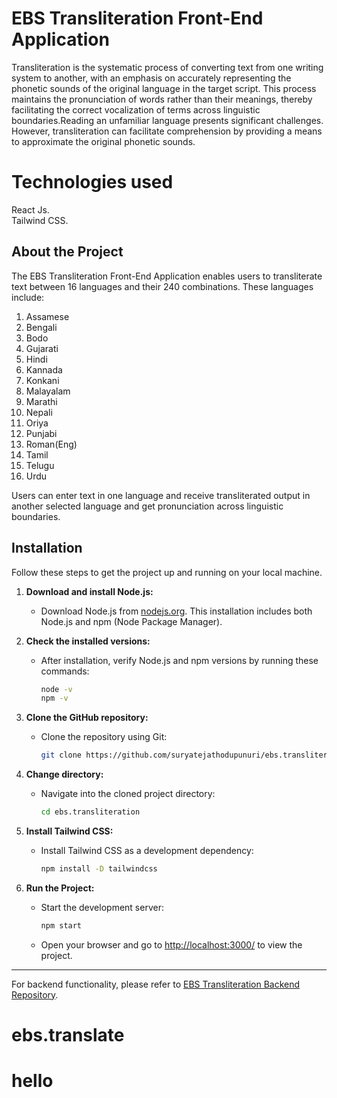 # **EBS Transliteration Front-End Application**
Transliteration is the systematic process of converting text from one writing system to another, with an emphasis on accurately representing the phonetic sounds of the original language in the target script. This process maintains the pronunciation of words rather than their meanings, thereby facilitating the correct vocalization of terms across linguistic boundaries.Reading an unfamiliar language presents significant challenges. However, transliteration can facilitate comprehension by providing a means to approximate the original phonetic sounds.
# Technologies used
React Js.  
Tailwind CSS.  

## About the Project
The EBS Transliteration Front-End Application enables users to transliterate text between 16 languages and their 240 combinations. These languages include:
1. Assamese
2. Bengali
3. Bodo
4. Gujarati
5. Hindi
6. Kannada
7. Konkani
8. Malayalam
9. Marathi
10. Nepali
11. Oriya
12. Punjabi
13. Roman(Eng)  
14. Tamil
15. Telugu
16. Urdu

Users can enter text in one language and receive transliterated output in another selected language and get pronunciation across linguistic boundaries.

## Installation
Follow these steps to get the project up and running on your local machine.

1. **Download and install Node.js:**
   - Download Node.js from [nodejs.org](https://nodejs.org/). This installation includes both Node.js and npm (Node Package Manager).

2. **Check the installed versions:**
   - After installation, verify Node.js and npm versions by running these commands:
     ```bash
     node -v
     npm -v
     ```

3. **Clone the GitHub repository:**
   - Clone the repository using Git:
     ```bash
     git clone https://github.com/suryatejathodupunuri/ebs.transliteration
     ```

4. **Change directory:**
   - Navigate into the cloned project directory:
     ```bash
     cd ebs.transliteration
     ```

5. **Install Tailwind CSS:**
   - Install Tailwind CSS as a development dependency:
     ```bash
     npm install -D tailwindcss
     ```

6. **Run the Project:**
   - Start the development server:
     ```bash
     npm start
     ```
   - Open your browser and go to [http://localhost:3000/](http://localhost:3000/) to view the project.
  
  ---

For backend functionality, please refer to [EBS Transliteration Backend Repository](https://github.com/suryatejathodupunuri/ebs_transliteration_backend).







# ebs.translate
# hello
